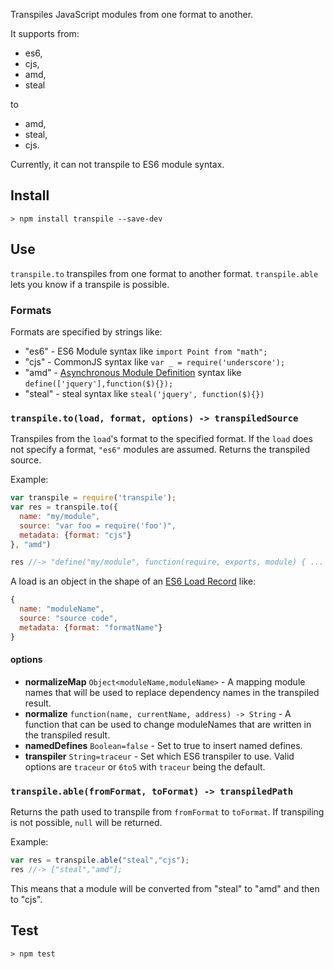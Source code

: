 Transpiles JavaScript modules from one format to another.

It supports from:
 
 - es6, 
 - cjs, 
 - amd, 
 - steal
 
to 

 - amd, 
 - steal, 
 - cjs.

Currently, it can not transpile to ES6 module syntax.

## Install

    > npm install transpile --save-dev

## Use

`transpile.to` transpiles from one format to another format. `transpile.able`
lets you know if a transpile is possible.

### Formats

Formats are specified by strings like:

 - "es6" - ES6 Module syntax like `import Point from "math";`
 - "cjs" - CommonJS syntax like `var _ = require('underscore');`
 - "amd" - [Asynchronous Module Definition](https://github.com/amdjs/amdjs-api/wiki/AMD) 
         syntax like `define(['jquery'],function($){});`
 - "steal" - steal syntax like `steal('jquery', function($){})`


### `transpile.to(load, format, options) -> transpiledSource`

Transpiles from the `load`'s format to the specified format. If
the `load` does not specify a format, `"es6"` modules are assumed. Returns
the transpiled source.

Example:

```js
var transpile = require('transpile');
var res = transpile.to({
  name: "my/module",
  source: "var foo = require('foo')",
  metadata: {format: "cjs"}
}, "amd")

res //-> "define("my/module", function(require, exports, module) { ... "
```
    
A load is an object in the shape of 
an [ES6 Load Record](https://people.mozilla.org/~jorendorff/es6-draft.html#sec-load-records-and-loadrequest-objects) like:

```js
{
  name: "moduleName",
  source: "source code",
  metadata: {format: "formatName"}
}
```

#### options

 - __normalizeMap__ `Object<moduleName,moduleName>` - A mapping module names that will
   be used to replace dependency names in the transpiled result.
 - __normalize__ `function(name, currentName, address) -> String` - A function
   that can be used to change moduleNames that are written in the transpiled result.
 - __namedDefines__ `Boolean=false` - Set to true to insert named defines. 
 - __transpiler__ `String=traceur` - Set which ES6 transpiler to use. Valid options are `traceur` or `6to5` with `traceur` being the default.

### `transpile.able(fromFormat, toFormat) -> transpiledPath`

Returns the path used to transpile 
from `fromFormat` to `toFormat`. If transpiling is not possible, `null` will be
returned.

Example:

```js
var res = transpile.able("steal","cjs");
res //-> ["steal","amd"];
```

This means that a module will be converted from "steal" to "amd" and then
to "cjs".


## Test

    > npm test
